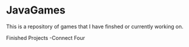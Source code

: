 # JavaGames
This is a repository of games that I have finshed or currently working on.

Finished Projects
-Connect Four
